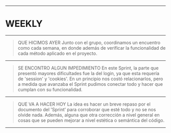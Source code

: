 ------------

# WEEKLY

------------

> QUE HICIMOS AYER
    Junto con el grupo, coordinamos un encuentro como cada semana, en donde además de verificar la funcionalidad de cada método aplicado en el proyecto.

------------

> SE ENCONTRO ALGUN IMPEDIMIENTO
    En este Sprint, la parte que presentó mayores dificultades fue la del login, ya que esta requería de 'session' y 'cookies'. En un principio nos costó relacionarlos, pero a medida que avanzaba el Sprint pudimos conectar todo y hacer que cumplan con su funcionalidad.

------------

> QUE VA A HACER HOY
    La idea es hacer un breve repaso por el documento del 'Sprint' para corroborar que esté todo y no se nos olvide nada. Además, alguna que otra corrección a nivel general en cosas que se pueden mejorar a nivel estética o semántica del código.

------------